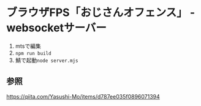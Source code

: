 # ブラウザFPS「おじさんオフェンス」 - websocketサーバー

1. mtsで編集
2. `npm run build`
3. 鯖で起動`node server.mjs`

## 参照

<https://qiita.com/Yasushi-Mo/items/d787ee035f0896071394>
